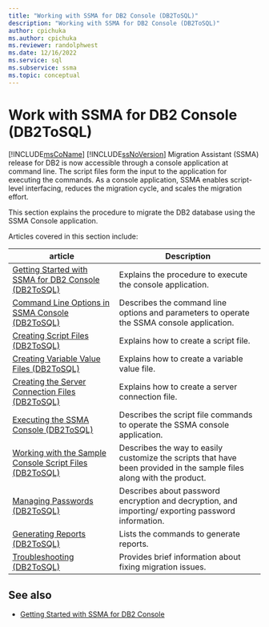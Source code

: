 ```yaml
---
title: "Working with SSMA for DB2 Console (DB2ToSQL)"
description: "Working with SSMA for DB2 Console (DB2ToSQL)"
author: cpichuka
ms.author: cpichuka
ms.reviewer: randolphwest
ms.date: 12/16/2022
ms.service: sql
ms.subservice: ssma
ms.topic: conceptual
---
```

# Work with SSMA for DB2 Console (DB2ToSQL)

[!INCLUDE[msCoName](../../includes/msconame-md.md)] [!INCLUDE[ssNoVersion](../../includes/ssnoversion-md.md)] Migration Assistant (SSMA) release for DB2 is now accessible through a console application at command line. The script files form the input to the application for executing the commands. As a console application, SSMA enables script-level interfacing, reduces the migration cycle, and scales the migration effort.

This section explains the procedure to migrate the DB2 database using the SSMA Console application.

Articles covered in this section include:

| article | Description |
| - | - |
| [Getting Started with SSMA for DB2 Console (DB2ToSQL)](../../ssma/db2/getting-started-with-ssma-for-db2-console-db2tosql.md) | Explains the procedure to execute the console application. |
| [Command Line Options in SSMA Console (DB2ToSQL)](../../ssma/db2/command-line-options-in-ssma-console-db2tosql.md) | Describes the command line options and parameters to operate the SSMA console application. |
| [Creating Script Files (DB2ToSQL)](../../ssma/db2/creating-script-files-db2tosql.md) | Explains how to create a script file. |
| [Creating Variable Value Files (DB2ToSQL)](../../ssma/db2/creating-variable-value-files-db2tosql.md) | Explains how to create a variable value file. |
| [Creating the Server Connection Files (DB2ToSQL)](../../ssma/db2/creating-the-server-connection-files-db2tosql.md) | Explains how to create a server connection file. |
| [Executing the SSMA Console (DB2ToSQL)](../../ssma/db2/executing-the-ssma-console-db2tosql.md) | Describes the script file commands to operate the SSMA console application. |
| [Working with the Sample Console Script Files (DB2ToSQL)](../../ssma/db2/working-with-the-sample-console-script-files-db2tosql.md) | Describes the way to easily customize the scripts that have been provided in the sample files along with the product. |
| [Managing Passwords (DB2ToSQL)](../../ssma/db2/managing-passwords-db2tosql.md) | Describes about password encryption and decryption, and importing/ exporting password information. |
| [Generating Reports (DB2ToSQL)](../../ssma/db2/generating-reports-db2tosql.md) | Lists the commands to generate reports. |
| [Troubleshooting (DB2ToSQL)](../../ssma/db2/troubleshooting-db2tosql.md) | Provides brief information about fixing migration issues. |

## See also

- [Getting Started with SSMA for DB2 Console](./getting-started-with-ssma-for-db2-console-db2tosql.md)

